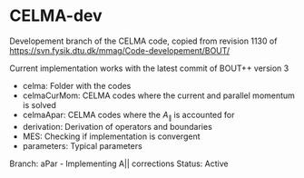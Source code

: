 # CELMA-dev

Developement branch of the CELMA code, copied from revision 1130 of
https://svn.fysik.dtu.dk/mmag/Code-developement/BOUT/

Current implementation works with the latest commit of BOUT++ version 3

* celma: Folder with the codes
* celmaCurMom: CELMA codes where the current and parallel momentum is solved
* celmaApar: CELMA codes where the $A_\|$ is accounted for
* derivation: Derivation of operators and boundaries
* MES: Checking if implementation is convergent
* parameters: Typical parameters

Branch: aPar - Implementing A|| corrections
Status: Active
